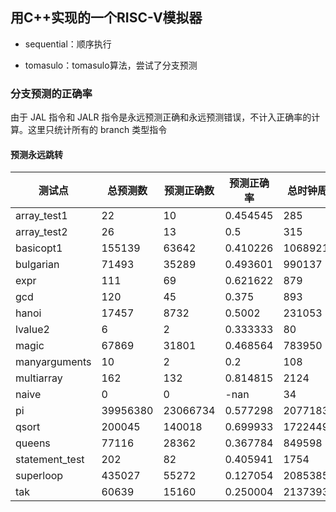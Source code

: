 ## 用C++实现的一个RISC-V模拟器

- sequential：顺序执行

- tomasulo：tomasulo算法，尝试了分支预测

### 分支预测的正确率

由于 JAL 指令和 JALR 指令是永远预测正确和永远预测错误，不计入正确率的计算。这里只统计所有的 branch 类型指令

#### 预测永远跳转

| 测试点         | 总预测数 | 预测正确数 | 预测正确率 | 总时钟周期 |
| -------------- | -------- | ---------- | ---------- | ---------- |
|array_test1|22|10|0.454545|285|
|array_test2|26|13|0.5|315|
|basicopt1|155139|63642|0.410226|1068921|
|bulgarian|71493|35289|0.493601|990137|
|expr|111|69|0.621622|879|
|gcd|120|45|0.375|893|
|hanoi|17457|8732|0.5002|231053|
|lvalue2|6|2|0.333333|80|
|magic|67869|31801|0.468564|783950|
|manyarguments|10|2|0.2|108|
|multiarray|162|132|0.814815|2124|
|naive|0|0|-nan|34|
|pi|39956380|23066734|0.577298|207718315|
|qsort|200045|140018|0.699933|1722449|
|queens|77116|28362|0.367784|849598|
|statement_test|202|82|0.405941|1754|
|superloop|435027|55272|0.127054|2085385|
|tak|60639|15160|0.250004|2137393|
